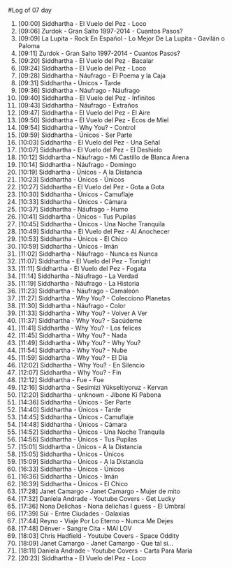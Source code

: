 #Log of 07 day

1. [00:00] Siddhartha - El Vuelo del Pez - Loco
1. [09:06] Zurdok - Gran Salto 1997-2014 - Cuantos Pasos?
1. [09:09] La Lupita - Rock En Español - Lo Mejor De La Lupita - Gavilán o Paloma
1. [09:11] Zurdok - Gran Salto 1997-2014 - Cuantos Pasos?
1. [09:20] Siddhartha - El Vuelo del Pez - Bacalar
1. [09:24] Siddhartha - El Vuelo del Pez - Loco
1. [09:28] Siddhartha - Náufrago - El Poema y la Caja
1. [09:31] Siddhartha - Únicos - Tarde
1. [09:36] Siddhartha - Náufrago - Náufrago
1. [09:40] Siddhartha - El Vuelo del Pez - Infinitos
1. [09:43] Siddhartha - Náufrago - Extraños
1. [09:47] Siddhartha - El Vuelo del Pez - El Aire
1. [09:50] Siddhartha - El Vuelo del Pez - Ecos de Miel
1. [09:54] Siddhartha - Why You? - Control
1. [09:59] Siddhartha - Únicos - Ser Parte
1. [10:03] Siddhartha - El Vuelo del Pez - Una Señal
1. [10:07] Siddhartha - El Vuelo del Pez - El Deshielo
1. [10:12] Siddhartha - Náufrago - Mi Castillo de Blanca Arena
1. [10:14] Siddhartha - Náufrago - Domingo
1. [10:19] Siddhartha - Únicos - A la Distancia
1. [10:23] Siddhartha - Únicos - Únicos
1. [10:27] Siddhartha - El Vuelo del Pez - Gota a Gota
1. [10:30] Siddhartha - Únicos - Camuflaje
1. [10:33] Siddhartha - Únicos - Cámara
1. [10:37] Siddhartha - Náufrago - Humo
1. [10:41] Siddhartha - Únicos - Tus Pupilas
1. [10:45] Siddhartha - Únicos - Una Noche Tranquila
1. [10:49] Siddhartha - El Vuelo del Pez - Al Anochecer
1. [10:53] Siddhartha - Únicos - El Chico
1. [10:59] Siddhartha - Únicos - Imán
1. [11:02] Siddhartha - Náufrago - Nunca es Nunca
1. [11:07] Siddhartha - El Vuelo del Pez - Tonight
1. [11:11] Siddhartha - El Vuelo del Pez - Fogata
1. [11:14] Siddhartha - Náufrago - La Verdad
1. [11:19] Siddhartha - Náufrago - La Historia
1. [11:23] Siddhartha - Náufrago - Camaleón
1. [11:27] Siddhartha - Why You? - Colecciono Planetas
1. [11:30] Siddhartha - Náufrago - Color
1. [11:33] Siddhartha - Why You? - Volver A Ver
1. [11:37] Siddhartha - Why You? - Sacúdeme
1. [11:41] Siddhartha - Why You? - Los felices
1. [11:45] Siddhartha - Why You? - Nada
1. [11:49] Siddhartha - Why You? - Why You?
1. [11:54] Siddhartha - Why You? - Nube
1. [11:59] Siddhartha - Why You? - El Día
1. [12:02] Siddhartha - Why You? - En Silencio
1. [12:07] Siddhartha - Why You? - Fin
1. [12:12] Siddhartha - Fue - Fue
1. [12:16] Siddhartha - Sesimizi Yükseltiyoruz - Kervan
1. [12:20] Siddhartha - unknown - Jibone Ki Pabona
1. [14:36] Siddhartha - Únicos - Ser Parte
1. [14:40] Siddhartha - Únicos - Tarde
1. [14:45] Siddhartha - Únicos - Camuflaje
1. [14:48] Siddhartha - Únicos - Cámara
1. [14:52] Siddhartha - Únicos - Una Noche Tranquila
1. [14:56] Siddhartha - Únicos - Tus Pupilas
1. [15:01] Siddhartha - Únicos - A la Distancia
1. [15:05] Siddhartha - Únicos - Únicos
1. [15:09] Siddhartha - Únicos - A la Distancia
1. [16:33] Siddhartha - Únicos - Únicos
1. [16:36] Siddhartha - Únicos - Imán
1. [16:39] Siddhartha - Únicos - El Chico
1. [17:28] Janet Camargo - Janet Camargo - Mujer de mito
1. [17:32] Daniela Andrade - Youtube Covers - Get Lucky
1. [17:36] Nona Delichas - Nona delichas I guess - El Umbral
1. [17:39] Súi - Entre Ciudades - Galaxias
1. [17:44] Reyno - Viaje Por Lo Eterno - Nunca Me Dejes
1. [17:48] Dënver - Sangre Cita - MAI LOV
1. [18:03] Chris Hadfield - Youtube Covers - Space Oddity
1. [18:09] Janet Camargo - Janet Camargo - Que tal si...
1. [18:11] Daniela Andrade - Youtube Covers - Carta Para Maria
1. [20:23] Siddhartha - El Vuelo del Pez - Loco
